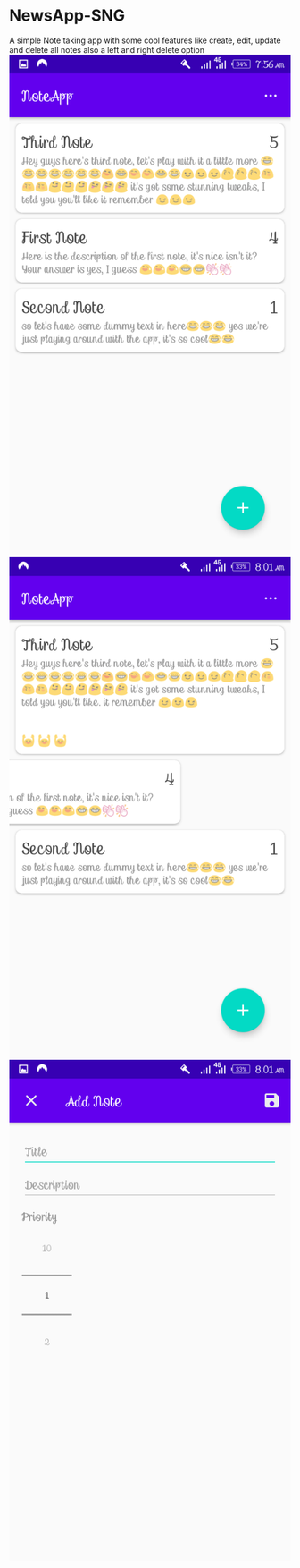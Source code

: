
# NewsApp-SNG
A simple Note taking app with some cool features like create, edit, update and delete all notes also a left and right delete option 
![Screenshot](https://github.com/Officialboniface/NewsApp-SNG/blob/master/Screenshot_20200507-075659.png)
![screenshot](https://github.com/Officialboniface/NewsApp-SNG/blob/master/Screenshot_20200507-080114.png)
![Add note screenshot](https://github.com/Officialboniface/NewsApp-SNG/blob/master/Screenshot_20200507-080122.png)
